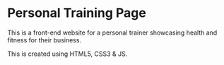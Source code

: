 # Personal Training Page

This is a front-end website for a personal trainer showcasing health and fitness for their business.

This is created using HTML5, CSS3 & JS.


